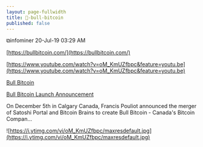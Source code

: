 ```yaml
---
layout: page-fullwidth
title: 🏢-bull-bitcoin
published: false
---
```


⧉infominer 20-Jul-19 03:29 AM

[https://bullbitcoin.com/](https://bullbitcoin.com/)

[https://www.youtube.com/watch?v=oM_KmUZfbpc&feature=youtu.be](https://www.youtube.com/watch?v=oM_KmUZfbpc&feature=youtu.be)

[Bull Bitcoin](https://www.youtube.com/channel/UC9acjFaknVIlsMMYwVXtcvQ)

[Bull Bitcoin Launch Announcement](https://www.youtube.com/watch?v=oM_KmUZfbpc&feature=youtu.be)

On December 5th in Calgary Canada, Francis Pouliot announced the merger of Satoshi Portal and Bitcoin Brains to create Bull Bitcoin - Canada's Bitcoin Compan...

![https://i.ytimg.com/vi/oM_KmUZfbpc/maxresdefault.jpg](https://i.ytimg.com/vi/oM_KmUZfbpc/maxresdefault.jpg)